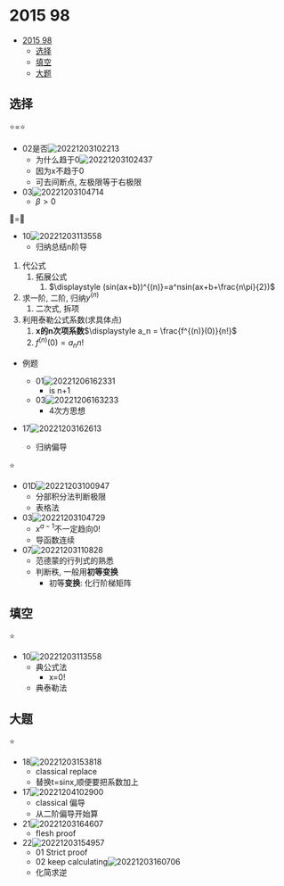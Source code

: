 # 2015 98

- [2015 98](#2015-98)
  - [选择](#选择)
  - [填空](#填空)
  - [大题](#大题)

## 选择

⭐=⭐

- 02是否![20221203102213](https://raw.githubusercontent.com/Logible/Image/main/note_image/20221203102213.png)
  - 为什么趋于0![20221203102437](https://raw.githubusercontent.com/Logible/Image/main/note_image/20221203102437.png)
  - 因为x不趋于0
  - 可去间断点, 左极限等于右极限
- 03![20221203104714](https://raw.githubusercontent.com/Logible/Image/main/note_image/20221203104714.png)
  - $\beta > 0$

🏀=🏀

- 10![20221203113558](https://raw.githubusercontent.com/Logible/Image/main/note_image/20221203113558.png)
  - 归纳总结n阶导

1. 代公式
   1. 拓展公式
      1. $\displaystyle (sin(ax+b))^{(n)}=a^nsin(ax+b+\frac{n\pi}{2})$
2. 求一阶, 二阶, 归纳$y^{(n)}$
   1. 二次式, 拆项
3. 利用泰勒公式系数(求具体点)
   1. **x的n次项系数**$\displaystyle a_n = \frac{f^{(n)}(0)}{n!}$
   2. $\displaystyle f^{(n)}(0) = {a_n}{n!}$

- 例题
  - 01![20221206162331](https://raw.githubusercontent.com/Logible/Image/main/note_image/20221206162331.png)
    - is n+1
  - 03![20221206163233](https://raw.githubusercontent.com/Logible/Image/main/note_image/20221206163233.png)
    - 4次方思想

- 17![20221203162613](https://raw.githubusercontent.com/Logible/Image/main/note_image/20221203162613.png)
  - 归纳偏导

⭐

- 01D![20221203100947](https://raw.githubusercontent.com/Logible/Image/main/note_image/20221203100947.png)
  - 分部积分法判断极限
  - 表格法
- 03![20221203104729](https://raw.githubusercontent.com/Logible/Image/main/note_image/20221203104729.png)
  - $x^{a-1}$不一定趋向0!
  - 导函数连续
- 07![20221203110828](https://raw.githubusercontent.com/Logible/Image/main/note_image/20221203110828.png)
  - 范德蒙的行列式的熟悉
  - 判断秩, 一般用**初等变换**
    - 初等**变换**: 化行阶梯矩阵

## 填空

⭐

- 10![20221203113558](https://raw.githubusercontent.com/Logible/Image/main/note_image/20221203113558.png)
  - 典公式法
    - x=0!
  - 典泰勒法

## 大题

⭐

- 18![20221203153818](https://raw.githubusercontent.com/Logible/Image/main/note_image/20221203153818.png)
  - classical replace
  - 替换t=sinx,顺便要把系数加上
- 17![20221204102900](https://raw.githubusercontent.com/Logible/Image/main/note_image/20221204102900.png)
  - classical 偏导
  - 从二阶偏导开始算
- 21![20221203164607](https://raw.githubusercontent.com/Logible/Image/main/note_image/20221203164607.png)
  - flesh proof
- 22![20221203154957](https://raw.githubusercontent.com/Logible/Image/main/note_image/20221203154957.png)
  - 01 Strict proof
  - 02 keep calculating![20221203160706](https://raw.githubusercontent.com/Logible/Image/main/note_image/20221203160706.png)
  - 化简求逆
